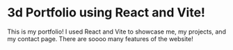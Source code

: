 # 3d Portfolio using React and Vite!

This is my portfolio! I used React and Vite to showcase me, my projects, and my contact page. There are soooo many features of the website!
